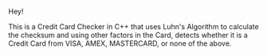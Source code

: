 Hey!

This is a Credit Card Checker in C++ that uses Luhn's Algorithm to calculate the checksum and using other factors in the Card, detects whether it is a Credit Card from VISA, AMEX, MASTERCARD, or none of the above.
